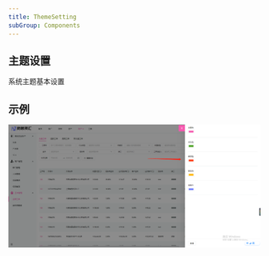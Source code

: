 ```yaml
---
title: ThemeSetting
subGroup: Components
---
```


## 主题设置

系统主题基本设置

## 示例

![Alt text](./demos/demo.png)
